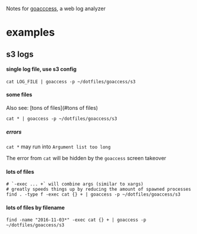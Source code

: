 Notes for [goacccess](https://goaccess.io), a web log analyzer

# examples

## s3 logs

#### single log file, use s3 config
```
cat LOG_FILE | goaccess -p ~/dotfiles/goaccess/s3
```

#### some files

Also see: [tons of files](#tons of files)

```
cat * | goaccess -p ~/dotfiles/goaccess/s3
```

##### errors

`cat *` may run into `Argument list too long`

The error from `cat` will be hidden by the `goaccess` screen takeover

#### lots of files

```
# `-exec ... +` will combine args (similar to xargs)
# greatly speeds things up by reducing the amount of spawned processes
find . -type f -exec cat {} + | goaccess -p ~/dotfiles/goaccess/s3
```

#### lots of files by filename
```
find -name "2016-11-03*" -exec cat {} + | goaccess -p ~/dotfiles/goaccess/s3
```
